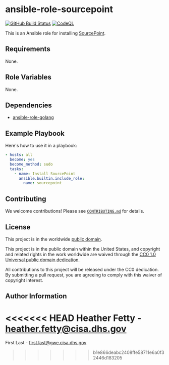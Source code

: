 # ansible-role-sourcepoint #

[![GitHub Build Status](https://github.com/cisagov/ansible-role-sourcepoint/workflows/build/badge.svg)](https://github.com/cisagov/ansible-role-sourcepoint/actions)
[![CodeQL](https://github.com/cisagov/ansible-role-sourcepoint/workflows/CodeQL/badge.svg)](https://github.com/cisagov/ansible-role-sourcepoint/actions/workflows/codeql-analysis.yml)

This is an Ansible role for installing [SourcePoint](https://github.com/Tylous/SourcePoint).

## Requirements ##

None.

## Role Variables ##

None.

<!--
| Variable | Description | Default | Required |
|----------|-------------|---------|----------|
| optional_variable | Describe its purpose. | `default_value` | No |
| required_variable | Describe its purpose. | n/a | Yes |
-->

## Dependencies ##

- [ansible-role-golang](https://github.com/geerlingguy/ansible-role-go)

## Example Playbook ##

Here's how to use it in a playbook:

```yaml
- hosts: all
  become: yes
  become_method: sudo
  tasks:
    - name: Install SourcePoint
      ansible.builtin.include_role:
        name: sourcepoint
```

## Contributing ##

We welcome contributions!  Please see [`CONTRIBUTING.md`](CONTRIBUTING.md) for
details.

## License ##

This project is in the worldwide [public domain](LICENSE).

This project is in the public domain within the United States, and
copyright and related rights in the work worldwide are waived through
the [CC0 1.0 Universal public domain
dedication](https://creativecommons.org/publicdomain/zero/1.0/).

All contributions to this project will be released under the CC0
dedication. By submitting a pull request, you are agreeing to comply
with this waiver of copyright interest.

## Author Information ##

<<<<<<< HEAD
Heather Fetty - <heather.fetty@cisa.dhs.gov>
=======
First Last - <first.last@gwe.cisa.dhs.gov>
>>>>>>> b1e866deabc2408ffe58711e6a0f32446d183205
